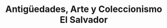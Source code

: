 ---
title: "Antigüedades, Arte y Coleccionismo El Salvador"
url: /santa-ana/antigueedades-arte-y-coleccionismo-el-salvador/
shop: Kunst
---
